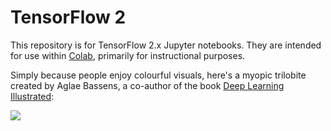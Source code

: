 # TensorFlow 2 

This repository is for TensorFlow 2.x Jupyter notebooks. They are intended for use within [Colab](https://colab.research.google.com), primarily for instructional purposes.

Simply because people enjoy colourful visuals, here's a myopic trilobite created by Aglae Bassens, a co-author of the book [Deep Learning Illustrated](https://deeplearningillustrated.com):  

![](https://github.com/illustrated-series/deep-learning-illustrated/blob/master/img/bespectacled_trilobite.jpeg)

